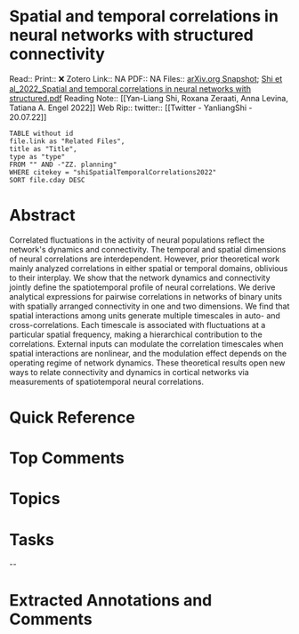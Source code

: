 

# Spatial and temporal correlations in neural networks with structured connectivity
Read:: 
Print::  ❌
Zotero Link:: NA
PDF:: NA
Files:: [arXiv.org Snapshot](file:///home/michaelt/Insync/m@tarlton.info/Google%20Drive/06.%20Zotero/storage/6NWMW46I/2207.html); [Shi et al_2022_Spatial and temporal correlations in neural networks with structured.pdf](file:///home/michaelt/Insync/m@tarlton.info/Google%20Drive/06.%20Zotero/storage/SEPHKM3K/Shi%20et%20al_2022_Spatial%20and%20temporal%20correlations%20in%20neural%20networks%20with%20structured.pdf)
Reading Note:: [[Yan-Liang Shi, Roxana Zeraati, Anna Levina, Tatiana A. Engel 2022]]
Web Rip:: 
twitter:: [[Twitter - YanliangShi - 20.07.22]]

```dataview
TABLE without id
file.link as "Related Files",
title as "Title",
type as "type"
FROM "" AND -"ZZ. planning"
WHERE citekey = "shiSpatialTemporalCorrelations2022" 
SORT file.cday DESC
```

# Abstract
Correlated fluctuations in the activity of neural populations reflect the network's dynamics and connectivity. The temporal and spatial dimensions of neural correlations are interdependent. However, prior theoretical work mainly analyzed correlations in either spatial or temporal domains, oblivious to their interplay. We show that the network dynamics and connectivity jointly define the spatiotemporal profile of neural correlations. We derive analytical expressions for pairwise correlations in networks of binary units with spatially arranged connectivity in one and two dimensions. We find that spatial interactions among units generate multiple timescales in auto- and cross-correlations. Each timescale is associated with fluctuations at a particular spatial frequency, making a hierarchical contribution to the correlations. External inputs can modulate the correlation timescales when spatial interactions are nonlinear, and the modulation effect depends on the operating regime of network dynamics. These theoretical results open new ways to relate connectivity and dynamics in cortical networks via measurements of spatiotemporal neural correlations.

# Quick Reference


# Top Comments


# Topics


# Tasks


--
# Extracted Annotations and Comments